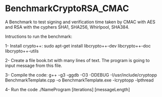 # BenchmarkCryptoRSA_CMAC
A Benchmark to test signing and verification time taken by CMAC with AES and RSA with the cyphers SHA1, SHA256, Whirlpool, SHA384.

Intructions to run the benchmark:

1- Install crypto++:  sudo apt-get install libcrypto++-dev libcrypto++-doc libcrypto++-utils

2- Create a file book.txt with many lines of text. The program is going to input message from this file.

3- Compile the code: g++ -g3 -ggdb -O3 -DDEBUG -I/usr/include/cryptopp BenchmarkTemplate.cpp -o BenchmarkTemplate.exe -lcryptopp -lpthread

4- Run the code ./NameProgram [iterations] [messageLength] 

